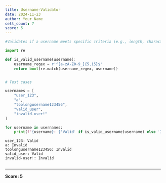 ```yaml
---
title: Username-Validator
date: 2024-11-23
author: Your Name
cell_count: 7
score: 5
---
```


```python
#Validates if a username meets specific criteria (e.g., length, characters).
```


```python
import re


```


```python
def is_valid_username(username):
    username_regex = r'^[a-zA-Z0-9_]{5,15}$'
    return bool(re.match(username_regex, username))

```


```python

# Test cases

```


```python
usernames = [
    "user_123",
    "a",
    "toolongusername123456",
    "valid_user",
    "invalid-user!"
]


```


```python
for username in usernames:
    print(f"{username}: {'Valid' if is_valid_username(username) else 'Invalid'}")
```

    user_123: Valid
    a: Invalid
    toolongusername123456: Invalid
    valid_user: Valid
    invalid-user!: Invalid



```python

```


---
**Score: 5**

